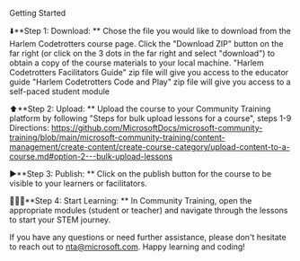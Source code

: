Getting Started

⬇️**Step 1: Download: **
Chose the file you would like to download from the Harlem Codetrotters course page.
Click the "Download ZIP" button on the far right (or click on the 3 dots in the far right and select "download") to obtain a copy of the course materials to your local machine.
  "Harlem Codetrotters Facilitators Guide" zip file will give you access to the educator guide
  "Harlem Codetrotters Code and Play" zip file will give you access to a self-paced student module

⬆️**Step 2: Upload: **
Upload the course to your Community Training platform by following "Steps for bulk upload lessons for a course", steps 1-9
Directions: https://github.com/MicrosoftDocs/microsoft-community-training/blob/main/microsoft-community-training/content-management/create-content/create-course-category/upload-content-to-a-course.md#option-2---bulk-upload-lessons

▶️**Step 3: Publish: **
Click on the publish button for the course to be visible to your learners or facilitators.

👩🏾‍💻**Step 4: Start Learning: **
In Community Training, open the appropriate modules (student or teacher) and navigate through the lessons to start your STEM journey.

If you have any questions or need further assistance, please don't hesitate to reach out to nta@microsoft.com. Happy learning and coding!
